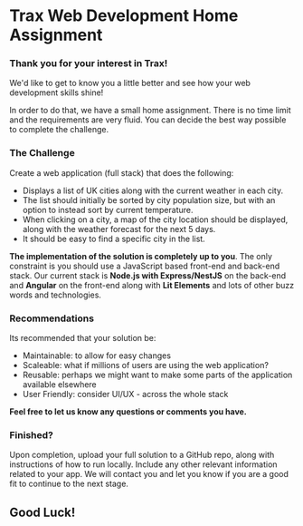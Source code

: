 
# Trax Web Development Home Assignment

### Thank you for your interest in Trax!

We'd like to get to know you a little better and see how your web development skills shine!

In order to do that, we have a small home assignment. There is no time limit and the requirements are very fluid.
You can decide the best way possible to complete the challenge.


### The Challenge
Create a web application (full stack) that does the following:
- Displays a list of UK cities along with the current weather in each city.
- The list should initially be sorted by city population size, but with an option to instead sort by current temperature.
- When clicking on a city, a map of the city location should be displayed, along with the weather forecast for the next 5 days.
- It should be easy to find a specific city in the list.

**The implementation of the solution is completely up to you**. The only constraint is you should use a JavaScript based front-end and back-end stack. Our current stack is **Node.js with Express/NestJS** on the back-end and **Angular** on the front-end along with **Lit Elements** and lots of other buzz words and technologies.

### Recommendations

Its recommended that your solution be:
- Maintainable: to allow for easy changes
- Scaleable: what if millions of users are using the web application?
- Reusable: perhaps we might want to make some parts of the application available elsewhere
- User Friendly: consider UI/UX - across the whole stack

**Feel free to let us know any questions or comments you have.**

### Finished?

Upon completion, upload your full solution to a GitHub repo, along with instructions of how to run locally. Include any other relevant information related to your app. We will contact you and let you know if you are a good fit to continue to the next stage.


## Good Luck!
